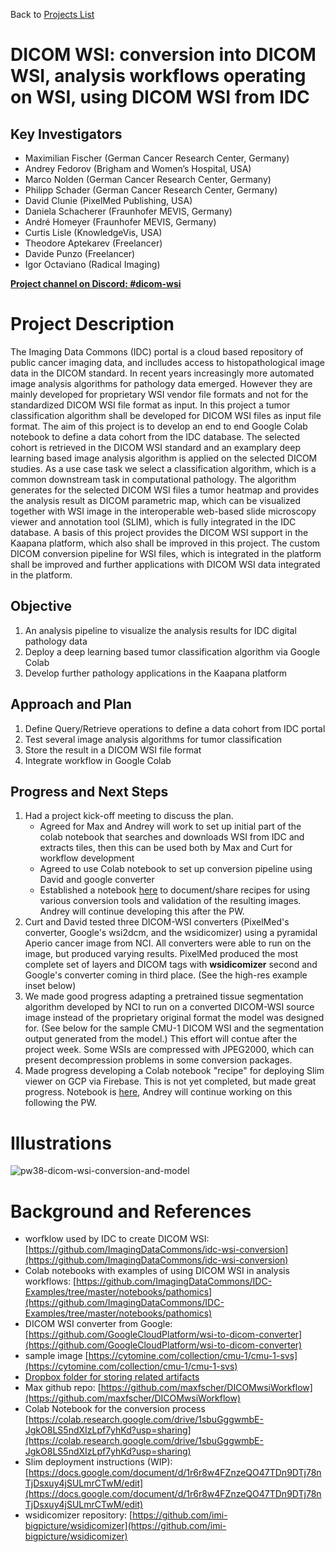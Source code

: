 Back to [Projects List](../../README.md#ProjectsList)

# DICOM WSI: conversion into DICOM WSI, analysis workflows operating on WSI, using DICOM WSI from IDC

## Key Investigators

- Maximilian Fischer (German Cancer Research Center, Germany)
- Andrey Fedorov (Brigham and Women’s Hospital, USA)
- Marco Nolden (German Cancer Research Center, Germany)
- Philipp Schader (German Cancer Research Center, Germany)
- David Clunie (PixelMed Publishing, USA)
- Daniela Schacherer (Fraunhofer MEVIS, Germany)
- André Homeyer (Fraunhofer MEVIS, Germany)
- Curtis Lisle (KnowledgeVis, USA)
- Theodore Aptekarev (Freelancer)
- Davide Punzo (Freelancer)
- Igor Octaviano (Radical Imaging)

**[Project channel on Discord: #dicom-wsi](https://discord.com/channels/843934857620357130/1069591021928853574)**


# Project Description

<!-- Add a short paragraph describing the project. -->
The Imaging Data Commons (IDC) portal is a cloud based repository of public cancer imaging data, and inclludes access to histopathological image data in the DICOM standard. In recent years increasingly more automated image analysis algorithms for pathology data emerged. However they are mainly developed for proprietary WSI vendor file formats and not for the standardized DICOM WSI file format as input. In this project a tumor classification algorithm shall be developed for DICOM WSI files as input file format.
The aim of this project is to develop an end to end Google Colab notebook to define a data cohort from the IDC database. The selected cohort is retrieved in the DICOM WSI standard and an examplary deep learning based image analysis algorithm is applied on the selected DICOM studies. As a use case task we select a classification algorithm, which is a common downstream task in computational pathology. The algorithm generates for the selected DICOM WSI files a tumor heatmap and provides the analysis result as DICOM parametric map, which can be visualized together with WSI image in the interoperable web-based slide microscopy viewer and annotation tool (SLIM), which is fully integrated in the IDC database.
A basis of this project provides the DICOM WSI support in the Kaapana platform, which also shall be improved in this project. The custom DICOM conversion pipeline for WSI files, which is integrated in the platform shall be improved and further applications with DICOM WSI data integrated in the platform.



## Objective

<!-- Describe here WHAT you would like to achieve (what you will have as end result). -->

1. An analysis pipeline to visualize the analysis results for IDC digital pathology data
2. Deploy a deep learning based tumor classification algorithm via Google Colab
3. Develop further pathology applications in the Kaapana platform

## Approach and Plan

<!-- Describe here HOW you would like to achieve the objectives stated above. -->

1. Define Query/Retrieve operations to define a data cohort from IDC portal
2. Test several image analysis algorithms for tumor classification
3. Store the result in a DICOM WSI file format
4. Integrate workflow in Google Colab

## Progress and Next Steps

<!-- Update this section as you make progress, describing of what you have ACTUALLY DONE. If there are specific steps that you could not complete then you can describe them here, too. -->
1. Had a project kick-off meeting to discuss the plan.
   * Agreed for Max and Andrey will work to set up initial part of the colab notebook that searches and downloads WSI from IDC and extracts tiles, then this can be used both by Max and Curt for workflow development
   * Agreed to use Colab notebook to set up conversion pipeline using David and google converter
   * Established a notebook [here](https://colab.research.google.com/drive/1sbuGggwmbE-JgkO8LS5ndXIzLpf7yhKd?usp=sharing) to document/share recipes for using various conversion tools and validation of the resulting images. Andrey will continue developing this after the PW.
2. Curt and David tested three DICOM-WSI converters (PixelMed's converter, Google's wsi2dcm, and the wsidicomizer) using a pyramidal Aperio cancer image from NCI.  All converters were able to run on the image, but produced varying results. PixelMed produced the most complete set of layers and DICOM tags with **wsidicomizer** second and Google's converter coming in third place. (See the high-res example inset below)
3. We made good progress adapting a pretrained tissue segmentation algorithm developed by NCI to run on a converted DICOM-WSI source image instead of the proprietary original format the model was designed for.  (See below for the sample CMU-1 DICOM WSI and the segmentation output generated from the model.)  This effort will contue after the project week.  Some WSIs are compressed with JPEG2000, which can present decompression problems in some conversion packages.
4. Made progress developing a Colab notebook "recipe" for deploying Slim viewer on GCP via Firebase. This is not yet completed, but made great progress. Notebook is [here](https://colab.research.google.com/drive/1aNw08RV9nFVR39b1se065-5hZ1-kEKcQ?usp=sharing), Andrey will continue working on this following the PW.

# Illustrations

![pw38-dicom-wsi-conversion-and-model](https://user-images.githubusercontent.com/2152950/216508907-afbc2a5b-f510-4297-95a8-12208afd57b1.png)



# Background and References

<!-- If you developed any software, include link to the source code repository. If possible, also add links to sample data, and to any relevant publications. -->

- worfklow used by IDC to create DICOM WSI: [https://github.com/ImagingDataCommons/idc-wsi-conversion](https://github.com/ImagingDataCommons/idc-wsi-conversion)
- Colab notebooks with examples of using DICOM WSI in analysis workflows: [https://github.com/ImagingDataCommons/IDC-Examples/tree/master/notebooks/pathomics](https://github.com/ImagingDataCommons/IDC-Examples/tree/master/notebooks/pathomics)
- DICOM WSI converter from Google: [https://github.com/GoogleCloudPlatform/wsi-to-dicom-converter](https://github.com/GoogleCloudPlatform/wsi-to-dicom-converter)
- sample image [https://cytomine.com/collection/cmu-1/cmu-1-svs](https://cytomine.com/collection/cmu-1/cmu-1-svs)
- [Dropbox folder for storing related artifacts](https://www.dropbox.com/sh/2wkpn4iypxyvg7o/AACkI5F9f2yk42Jp9a2uat02a?dl=0)
- Max github repo: [https://github.com/maxfscher/DICOMwsiWorkflow](https://github.com/maxfscher/DICOMwsiWorkflow)
- Colab Notebook for the conversion process [https://colab.research.google.com/drive/1sbuGggwmbE-JgkO8LS5ndXIzLpf7yhKd?usp=sharing](https://colab.research.google.com/drive/1sbuGggwmbE-JgkO8LS5ndXIzLpf7yhKd?usp=sharing)
- Slim deployment instructions (WIP): [https://docs.google.com/document/d/1r6r8w4FZnzeQO47TDn9DTj78nTjDsxuy4jSULmrCTwM/edit](https://docs.google.com/document/d/1r6r8w4FZnzeQO47TDn9DTj78nTjDsxuy4jSULmrCTwM/edit)
- wsidicomizer repository: [https://github.com/imi-bigpicture/wsidicomizer](https://github.com/imi-bigpicture/wsidicomizer)
